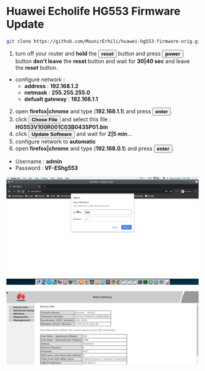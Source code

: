 # Huawei Echolife HG553 Firmware Update

```sh
git clone https://github.com/MounirErhili/huawei-hg553-firmware-orig.git
```
1) turn off your router and **hold** the <button>**reset**</button> button and press <button>**power**</button> button **don't leave** the **reset** button and wait for **30|40 sec** and leave the **reset** button.
* configure network :
  * **address** : **192.168.1.2**
  * **netmask** : **255.255.255.0**
  * **defualt gateway** : **192.168.1.1**
2. open **firefox|chrome** and type (**192.168.1.1**) and press <button>**enter**</button>.
3. click <button>**Chose File**</button> and select this file : **HG553V100R001C03B043SP01.bin**
4. click <button>**Update Software**</button> and wait for **2|5 min**...
5. configure network to **automatic**
6. open **firefox|chrome** and type (**192.168.0.1**) and press <button>**enter**</button>.

* Username : **admin**
* Password : **VF-EShg553**

![alt text](https://github.com/MounirErhili/huawei-hg553-firmware-orig/blob/master/Screenshot_20200108_053759.jpeg "login page")

![alt text](https://github.com/MounirErhili/huawei-hg553-firmware-orig/blob/master/Screenshot_20200108_053655.jpeg "version")
